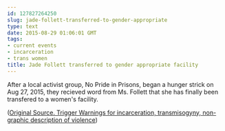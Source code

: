 ```yaml
---
id: 127827264250
slug: jade-follett-transferred-to-gender-appropriate
type: text
date: 2015-08-29 01:06:01 GMT
tags:
- current events
- incarceration
- trans women
title: Jade Follett transferred to gender appropriate facility
---
```

After a local activist group, No Pride in Prisons, began a hunger strick on Aug 27, 2015, they recieved word from Ms. Follett that she has finally been transfered to a women's facility.

([Original Source. Trigger Warnings for incarceration, transmisogyny, non-graphic description of violence][1])

[1]: https://archive.is/KnP74
